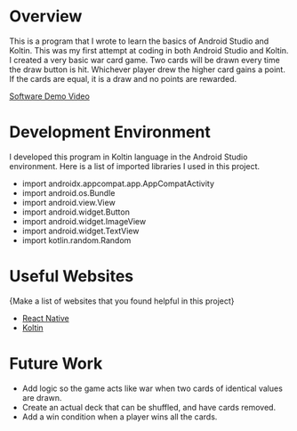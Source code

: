 # Overview

This is a program that I wrote to learn the basics of Android Studio and Koltin. This was my first attempt at coding in both Android Studio and Koltin. I created a very basic war card game. Two cards will be drawn every time the draw button is hit. Whichever player drew the higher card gains a point. If the cards are equal, it is a draw and no points are rewarded.

[Software Demo Video](https://youtu.be/LBwpMEMVAn8)

# Development Environment

I developed this program in Koltin language in the Android Studio environment. Here is a list of imported libraries I used in this project.
* import androidx.appcompat.app.AppCompatActivity
* import android.os.Bundle
* import android.view.View
* import android.widget.Button
* import android.widget.ImageView
* import android.widget.TextView
* import kotlin.random.Random

# Useful Websites

{Make a list of websites that you found helpful in this project}
* [React Native](https://reactnative.dev/docs/environment-setup)
* [Koltin](https://kotlinlang.org/)

# Future Work

* Add logic so the game acts like war when two cards of identical values are drawn.
* Create an actual deck that can be shuffled, and have cards removed.
* Add a win condition when a player wins all the cards.
